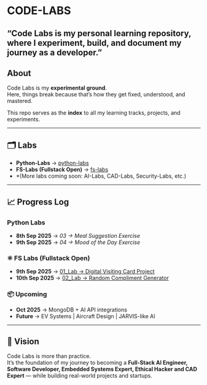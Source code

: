 # CODE-LABS

## “Code Labs is my personal learning repository, where I experiment, build, and document my journey as a developer.”

## About
Code Labs is my **experimental ground**.  
Here, things break because that’s how they get fixed, understood, and mastered.  

This repo serves as the **index** to all my learning tracks, projects, and experiments.  

---

## 🗂️ Labs
- **Python-Labs** → [python-labs](./MOOC-LABS/)  
- **FS-Labs (Fullstack Open)** → [fs-labs](./fs-open_labs/)  
- *(More labs coming soon: AI-Labs, CAD-Labs, Security-Labs, etc.)

---

## 📈 Progress Log

### Python Labs
- **8th Sep 2025** → *03 → Meal Suggestion Exercise*  
- **9th Sep 2025** → *04 → Mood of the Day Exercise*  

### ⚛️ FS Labs (Fullstack Open)
- **9th Sep 2025** → [01_Lab → Digital Visiting Card Project](./fs-open_labs/01_lab/)  
- **10th Sep 2025** → [02_Lab → Random Compliment Generator](./fs-open_labs/02_lab/)


### 📦 Upcoming
- **Oct 2025** → MongoDB + AI API integrations  
- **Future** → EV Systems | Aircraft Design | JARVIS-like AI  


---

## 🎯 Vision
Code Labs is more than practice.  
It’s the foundation of my journey to becoming a **Full-Stack AI Engineer, Software Developer, Embedded Systems Expert, Ethical Hacker and CAD Expert** — while building real-world projects and startups.